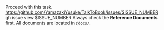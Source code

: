 Proceed with this task.
https://github.com/YamazakiYusuke/TalkToBook/issues/$ISSUE_NUMBER
gh issue view $ISSUE_NUMBER
Always check the **Reference Documents** first. All documents are located in `@docs/`.